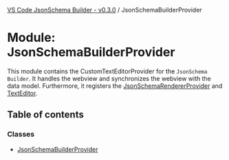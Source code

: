 [VS Code JsonSchema Builder - v0.3.0](../documentation.md) / JsonSchemaBuilderProvider

# Module: JsonSchemaBuilderProvider

This module contains the CustomTextEditorProvider for the `JsonSchema Builder`.
It handles the webview and synchronizes the webview with the data model.
Furthermore, it registers the [JsonSchemaRendererProvider](JsonSchemaRendererProvider.md) and [TextEditor](TextEditor.md).

## Table of contents

### Classes

- [JsonSchemaBuilderProvider](../classes/JsonSchemaBuilderProvider.JsonSchemaBuilderProvider.md)
